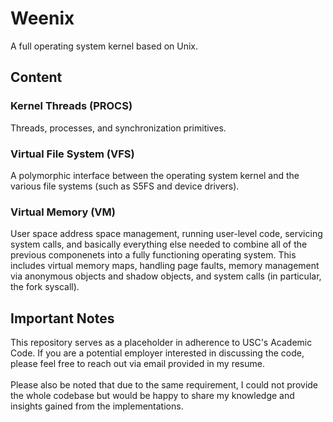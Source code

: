 # Weenix
A full operating system kernel based on Unix.

## Content
### Kernel Threads (PROCS)
Threads, processes, and synchronization primitives.

### Virtual File System (VFS)
A polymorphic interface between the operating system kernel and the various file systems (such as S5FS and device drivers).

### Virtual Memory (VM)
User space address space management, running user-level code, servicing system calls, and basically everything else needed to combine all of the previous componenets into a fully functioning operating system. This includes virtual memory maps, handling page faults, memory management via anonymous objects and shadow objects, and system calls (in particular, the fork syscall).
  
## Important Notes
This repository serves as a placeholder in adherence to USC's Academic Code. If you are a potential employer interested in discussing the code, please feel free to reach out via email provided in my resume.<br><br>
Please also be noted that due to the same requirement, I could not provide the whole codebase but would be happy to share my knowledge and insights gained from the implementations.
